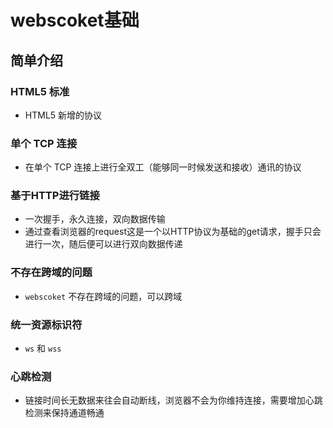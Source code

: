 # webscoket基础
## 简单介绍
### HTML5 标准
* HTML5 新增的协议

### 单个 TCP 连接
* 在单个 TCP 连接上进行全双工（能够同一时候发送和接收）通讯的协议

### 基于HTTP进行链接
* 一次握手，永久连接，双向数据传输
* 通过查看浏览器的request这是一个以HTTP协议为基础的get请求，握手只会进行一次，随后便可以进行双向数据传递

### 不存在跨域的问题
* `webscoket` 不存在跨域的问题，可以跨域

### 统一资源标识符
* `ws` 和 `wss`

### 心跳检测
* 链接时间长无数据来往会自动断线，浏览器不会为你维持连接，需要增加心跳检测来保持通道畅通